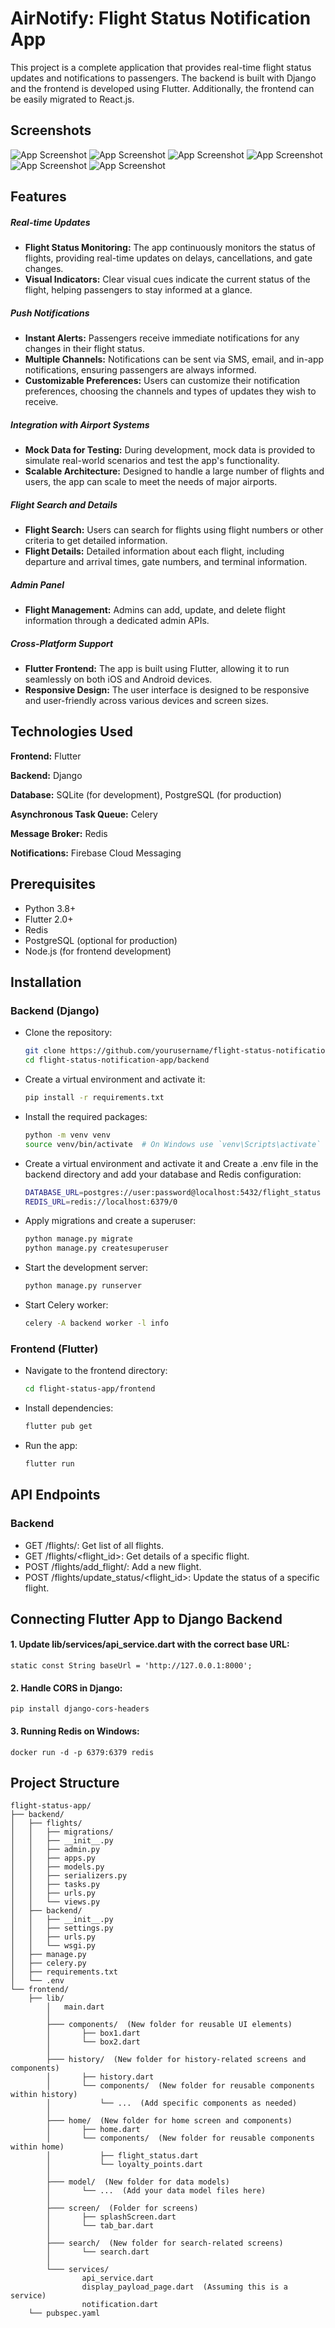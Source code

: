 
# AirNotify: Flight Status Notification App


This project is a complete application that provides real-time flight status updates and notifications to passengers. The backend is built with Django and the frontend is developed using Flutter. Additionally, the frontend can be easily migrated to React.js.




## Screenshots

![App Screenshot](Screenshots/1.jpg)
![App Screenshot](Screenshots/2.jpg)
![App Screenshot](Screenshots/3.jpg)
![App Screenshot](Screenshots/4.jpg)
![App Screenshot](Screenshots/5.jpg)
![App Screenshot](Screenshots/6.jpg)






## Features

##### Real-time Updates

- **Flight Status Monitoring:** The app continuously monitors the status of flights, providing real-time updates on delays, cancellations, and gate changes.
- **Visual Indicators:** Clear visual cues indicate the current status of the flight, helping passengers to stay informed at a glance.

##### Push Notifications

- **Instant Alerts:** Passengers receive immediate notifications for any changes in their flight status.
- **Multiple Channels:** Notifications can be sent via SMS, email, and in-app notifications, ensuring passengers are always informed.
- **Customizable Preferences:** Users can customize their notification preferences, choosing the channels and types of updates they wish to receive.

##### Integration with Airport Systems

- **Mock Data for Testing:** During development, mock data is provided to simulate real-world scenarios and test the app's functionality.
- **Scalable Architecture:** Designed to handle a large number of flights and users, the app can scale to meet the needs of major airports.

##### Flight Search and Details

- **Flight Search:** Users can search for flights using flight numbers or other criteria to get detailed information.
- **Flight Details:** Detailed information about each flight, including departure and arrival times, gate numbers, and terminal information.

##### Admin Panel

- **Flight Management:** Admins can add, update, and delete flight information through a dedicated admin APIs.


##### Cross-Platform Support

- **Flutter Frontend:** The app is built using Flutter, allowing it to run seamlessly on both iOS and Android devices.
- **Responsive Design:** The user interface is designed to be responsive and user-friendly across various devices and screen sizes.





## Technologies Used

**Frontend:** Flutter

**Backend:** Django

**Database:** SQLite (for development), PostgreSQL (for production)

**Asynchronous Task Queue:** Celery

**Message Broker:** Redis

**Notifications:** Firebase Cloud Messaging


## Prerequisites
- Python 3.8+
- Flutter 2.0+
- Redis
- PostgreSQL (optional for production)
- Node.js (for frontend development)
## Installation

### Backend (Django)

- Clone the repository:
   ```sh
   git clone https://github.com/yourusername/flight-status-notification-app.git
   cd flight-status-notification-app/backend
- Create a virtual environment and activate it:
   ```sh
   pip install -r requirements.txt

- Install the required packages:
   ```sh
   python -m venv venv
   source venv/bin/activate  # On Windows use `venv\Scripts\activate`

- Create a virtual environment and activate it and Create a .env file in the backend directory and add your database and Redis configuration:
   ```sh
   DATABASE_URL=postgres://user:password@localhost:5432/flight_status
   REDIS_URL=redis://localhost:6379/0

- Apply migrations and create a superuser:
   ```sh
   python manage.py migrate
   python manage.py createsuperuser

- Start the development server:
   ```sh
   python manage.py runserver

- Start Celery worker:
   ```sh
   celery -A backend worker -l info
   ```

### Frontend (Flutter)
- Navigate to the frontend directory:
   ```sh
   cd flight-status-app/frontend
   ```
- Install dependencies:
   ```sh
   flutter pub get
   ```
- Run the app:
   ```sh
   flutter run
   ```       
## API Endpoints

### Backend
- GET /flights/: Get list of all flights.
- GET /flights/<flight_id>: Get details of a specific flight.
- POST /flights/add_flight/: Add a new flight.
- POST /flights/update_status/<flight_id>: Update the status of a specific flight.

## Connecting Flutter App to Django Backend

#### 1. Update lib/services/api_service.dart with the correct base URL:
```static const String baseUrl = 'http://127.0.0.1:8000';```

#### 2. Handle CORS in Django:
```pip install django-cors-headers```

#### 3. Running Redis on Windows:
```docker run -d -p 6379:6379 redis```

## Project Structure

```
flight-status-app/
├── backend/
│   ├── flights/
│   │   ├── migrations/
│   │   ├── __init__.py
│   │   ├── admin.py
│   │   ├── apps.py
│   │   ├── models.py
│   │   ├── serializers.py
│   │   ├── tasks.py
│   │   ├── urls.py
│   │   └── views.py
│   ├── backend/
│   │   ├── __init__.py
│   │   ├── settings.py
│   │   ├── urls.py
│   │   └── wsgi.py
│   ├── manage.py
│   ├── celery.py
│   ├── requirements.txt
│   └── .env
└── frontend/
    ├── lib/
        │   main.dart
        │
        ├─── components/  (New folder for reusable UI elements)
        │       ├── box1.dart
        │       └── box2.dart
        │
        ├─── history/  (New folder for history-related screens and components)
        │       ├── history.dart
        │       └── components/  (New folder for reusable components within history)
        │           └── ...  (Add specific components as needed)
        │
        ├─── home/  (New folder for home screen and components)
        │       ├── home.dart
        │       └── components/  (New folder for reusable components within home)
        │           ├── flight_status.dart
        │           └── loyalty_points.dart
        │
        ├─── model/  (New folder for data models)
        │       └── ...  (Add your data model files here)
        │
        ├─── screen/  (Folder for screens)
        │       ├── splashScreen.dart
        │       └── tab_bar.dart
        │
        ├─── search/  (New folder for search-related screens)
        │       └── search.dart
        │
        └─── services/
                api_service.dart
                display_payload_page.dart  (Assuming this is a service)
                notification.dart
    └── pubspec.yaml
```

